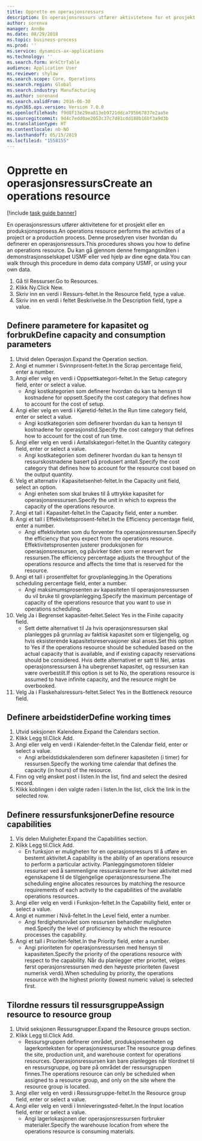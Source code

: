 ```yaml
---
title: Opprette en operasjonsressurs
description: En operasjonsressurs utfører aktivitetene for et prosjekt eller en produksjonsprosess.
author: sorenva
manager: AnnBe
ms.date: 08/29/2018
ms.topic: business-process
ms.prod: ''
ms.service: dynamics-ax-applications
ms.technology: ''
ms.search.form: WrkCtrTable
audience: Application User
ms.reviewer: shylaw
ms.search.scope: Core, Operations
ms.search.region: Global
ms.search.industry: Manufacturing
ms.author: sorenand
ms.search.validFrom: 2016-06-30
ms.dyn365.ops.version: Version 7.0.0
ms.openlocfilehash: f9d8f13e29ea813eb9721ddca795b67837e2aa5e
ms.sourcegitcommit: 9d4c7edd0ae2053c37c7d81cdd180b16bf3a9d3b
ms.translationtype: HT
ms.contentlocale: nb-NO
ms.lasthandoff: 05/15/2019
ms.locfileid: "1558155"
---
```

# <a name="create-an-operations-resource"></a><span data-ttu-id="3e5f1-103">Opprette en operasjonsressurs</span><span class="sxs-lookup"><span data-stu-id="3e5f1-103">Create an operations resource</span></span>

[!include [task guide banner](../../includes/task-guide-banner.md)]

<span data-ttu-id="3e5f1-104">En operasjonsressurs utfører aktivitetene for et prosjekt eller en produksjonsprosess.</span><span class="sxs-lookup"><span data-stu-id="3e5f1-104">An operations resource performs the activities of a project or a production process.</span></span> <span data-ttu-id="3e5f1-105">Denne prosedyren viser hvordan du definerer en operasjonsressurs.</span><span class="sxs-lookup"><span data-stu-id="3e5f1-105">This procedures shows you how to define an operations resource.</span></span> <span data-ttu-id="3e5f1-106">Du kan gå gjennom denne fremgangsmåten i demonstrasjonsselskapet USMF eller ved hjelp av dine egne data.</span><span class="sxs-lookup"><span data-stu-id="3e5f1-106">You can walk through this procedure in demo data company USMF, or using your own data.</span></span>

1. <span data-ttu-id="3e5f1-107">Gå til Ressurser.</span><span class="sxs-lookup"><span data-stu-id="3e5f1-107">Go to Resources.</span></span>
2. <span data-ttu-id="3e5f1-108">Klikk Ny.</span><span class="sxs-lookup"><span data-stu-id="3e5f1-108">Click New.</span></span>
3. <span data-ttu-id="3e5f1-109">Skriv inn en verdi i Ressurs-feltet.</span><span class="sxs-lookup"><span data-stu-id="3e5f1-109">In the Resource field, type a value.</span></span>
4. <span data-ttu-id="3e5f1-110">Skriv inn en verdi i feltet Beskrivelse.</span><span class="sxs-lookup"><span data-stu-id="3e5f1-110">In the Description field, type a value.</span></span>

## <a name="define-capacity-and-consumption-parameters"></a><span data-ttu-id="3e5f1-111">Definere parametere for kapasitet og forbruk</span><span class="sxs-lookup"><span data-stu-id="3e5f1-111">Define capacity and consumption parameters</span></span>
1. <span data-ttu-id="3e5f1-112">Utvid delen Operasjon.</span><span class="sxs-lookup"><span data-stu-id="3e5f1-112">Expand the Operation section.</span></span>
2. <span data-ttu-id="3e5f1-113">Angi et nummer i Svinnprosent-feltet.</span><span class="sxs-lookup"><span data-stu-id="3e5f1-113">In the Scrap percentage field, enter a number.</span></span>
3. <span data-ttu-id="3e5f1-114">Angi eller velg en verdi i Oppsettkategori-feltet.</span><span class="sxs-lookup"><span data-stu-id="3e5f1-114">In the Setup category field, enter or select a value.</span></span>
    * <span data-ttu-id="3e5f1-115">Angi kostkategorien som definerer hvordan du kan ta hensyn til kostnadene for oppsett.</span><span class="sxs-lookup"><span data-stu-id="3e5f1-115">Specify the cost category that defines how to account for the cost of setup.</span></span>  
4. <span data-ttu-id="3e5f1-116">Angi eller velg en verdi i Kjøretid-feltet.</span><span class="sxs-lookup"><span data-stu-id="3e5f1-116">In the Run time category field, enter or select a value.</span></span>
    * <span data-ttu-id="3e5f1-117">Angi kostkategorien som definerer hvordan du kan ta hensyn til kostnadene for operasjonstid.</span><span class="sxs-lookup"><span data-stu-id="3e5f1-117">Specify the cost category that defines how to account for the cost of run time.</span></span>  
5. <span data-ttu-id="3e5f1-118">Angi eller velg en verdi i Antallskategori-feltet.</span><span class="sxs-lookup"><span data-stu-id="3e5f1-118">In the Quantity category field, enter or select a value.</span></span>
    * <span data-ttu-id="3e5f1-119">Angi kostkategorien som definerer hvordan du kan ta hensyn til ressurskostnadene basert på produsert antall.</span><span class="sxs-lookup"><span data-stu-id="3e5f1-119">Specify the cost category that defines how to account for the resource cost based on the output quantity.</span></span>  
6. <span data-ttu-id="3e5f1-120">Velg et alternativ i Kapasitetsenhet-feltet.</span><span class="sxs-lookup"><span data-stu-id="3e5f1-120">In the Capacity unit field, select an option.</span></span>
    * <span data-ttu-id="3e5f1-121">Angi enheten som skal brukes til å uttrykke kapasitet for operasjonsressursen.</span><span class="sxs-lookup"><span data-stu-id="3e5f1-121">Specify the unit in which to express the capacity of the operations resource.</span></span>  
7. <span data-ttu-id="3e5f1-122">Angi et tall i Kapasitet-feltet.</span><span class="sxs-lookup"><span data-stu-id="3e5f1-122">In the Capacity field, enter a number.</span></span>
8. <span data-ttu-id="3e5f1-123">Angi et tall i Effektivitetsprosent-feltet.</span><span class="sxs-lookup"><span data-stu-id="3e5f1-123">In the Efficiency percentage field, enter a number.</span></span>
    * <span data-ttu-id="3e5f1-124">Angi effektiviteten som du forventer fra operasjonsressursen.</span><span class="sxs-lookup"><span data-stu-id="3e5f1-124">Specify the efficiency that you expect from the operations resource.</span></span> <span data-ttu-id="3e5f1-125">Effektivitetsprosenten justerer produksjonen for operasjonsressursen, og påvirker tiden som er reservert for ressursen.</span><span class="sxs-lookup"><span data-stu-id="3e5f1-125">The efficiency percentage adjusts the throughput of the operations resource and affects the time that is reserved for the resource.</span></span>  
9. <span data-ttu-id="3e5f1-126">Angi et tall i prosentfeltet for grovplanlegging.</span><span class="sxs-lookup"><span data-stu-id="3e5f1-126">In the Operations scheduling percentage field, enter a number.</span></span>
    * <span data-ttu-id="3e5f1-127">Angi maksimumsprosenten av kapasiteten til operasjonsressursen du vil bruke til grovplanlegging.</span><span class="sxs-lookup"><span data-stu-id="3e5f1-127">Specify the maximum percentage of capacity of the operations resource that you want to use in operations scheduling.</span></span>  
10. <span data-ttu-id="3e5f1-128">Velg Ja i Begrenset kapasitet-feltet.</span><span class="sxs-lookup"><span data-stu-id="3e5f1-128">Select Yes in the Finite capacity field.</span></span>
    * <span data-ttu-id="3e5f1-129">Sett dette alternativet til Ja hvis operasjonsressursen skal planlegges på grunnlag av faktisk kapasitet som er tilgjengelig, og hvis eksisterende kapasitetsreservasjoner skal anses.</span><span class="sxs-lookup"><span data-stu-id="3e5f1-129">Set this option to Yes if the operations resource should be scheduled based on the actual capacity that is available, and if existing capacity reservations should be considered.</span></span> <span data-ttu-id="3e5f1-130">Hvis dette alternativet er satt til Nei, antas operasjonsressursen å ha ubegrenset kapasitet, og ressursen kan være overbestilt.</span><span class="sxs-lookup"><span data-stu-id="3e5f1-130">If this option is set to No, the operations resource is assumed to have infinite capacity, and the resource might be overbooked.</span></span>  
11. <span data-ttu-id="3e5f1-131">Velg Ja i Flaskehalsressurs-feltet.</span><span class="sxs-lookup"><span data-stu-id="3e5f1-131">Select Yes in the Bottleneck resource field.</span></span>

## <a name="define-working-times"></a><span data-ttu-id="3e5f1-132">Definere arbeidstider</span><span class="sxs-lookup"><span data-stu-id="3e5f1-132">Define working times</span></span>
1. <span data-ttu-id="3e5f1-133">Utvid seksjonen Kalendere.</span><span class="sxs-lookup"><span data-stu-id="3e5f1-133">Expand the Calendars section.</span></span>
2. <span data-ttu-id="3e5f1-134">Klikk Legg til.</span><span class="sxs-lookup"><span data-stu-id="3e5f1-134">Click Add.</span></span>
3. <span data-ttu-id="3e5f1-135">Angi eller velg en verdi i Kalender-feltet.</span><span class="sxs-lookup"><span data-stu-id="3e5f1-135">In the Calendar field, enter or select a value.</span></span>
    * <span data-ttu-id="3e5f1-136">Angi arbeidstidskalenderen som definerer kapasiteten (i timer) for ressursen.</span><span class="sxs-lookup"><span data-stu-id="3e5f1-136">Specify the working time calendar that defines the capacity (in hours) of the resource.</span></span>  
4. <span data-ttu-id="3e5f1-137">Finn og velg ønsket post i listen.</span><span class="sxs-lookup"><span data-stu-id="3e5f1-137">In the list, find and select the desired record.</span></span>
5. <span data-ttu-id="3e5f1-138">Klikk koblingen i den valgte raden i listen.</span><span class="sxs-lookup"><span data-stu-id="3e5f1-138">In the list, click the link in the selected row.</span></span>

## <a name="define-resource-capabilities"></a><span data-ttu-id="3e5f1-139">Definere ressursfunksjoner</span><span class="sxs-lookup"><span data-stu-id="3e5f1-139">Define resource capabilities</span></span>
1. <span data-ttu-id="3e5f1-140">Vis delen Muligheter.</span><span class="sxs-lookup"><span data-stu-id="3e5f1-140">Expand the Capabilities section.</span></span>
2. <span data-ttu-id="3e5f1-141">Klikk Legg til.</span><span class="sxs-lookup"><span data-stu-id="3e5f1-141">Click Add.</span></span>
    * <span data-ttu-id="3e5f1-142">En funksjon er muligheten for en operasjonsressurs til å utføre en bestemt aktivitet.</span><span class="sxs-lookup"><span data-stu-id="3e5f1-142">A capability is the ability of an operations resource to perform a particular activity.</span></span> <span data-ttu-id="3e5f1-143">Planleggingsmotoren tildeler ressurser ved å sammenligne ressurskravene for hver aktivitet med egenskapene til de tilgjengelige operasjonsressursene.</span><span class="sxs-lookup"><span data-stu-id="3e5f1-143">The scheduling engine allocates resources by matching the resource requirements of each activity to the capabilities of the available operations resources.</span></span>  
3. <span data-ttu-id="3e5f1-144">Angi eller velg en verdi i Funksjon-feltet.</span><span class="sxs-lookup"><span data-stu-id="3e5f1-144">In the Capability field, enter or select a value.</span></span>
4. <span data-ttu-id="3e5f1-145">Angi et nummer i Nivå-feltet.</span><span class="sxs-lookup"><span data-stu-id="3e5f1-145">In the Level field, enter a number.</span></span>
    * <span data-ttu-id="3e5f1-146">Angi ferdighetsnivået som ressursen behandler muligheten med.</span><span class="sxs-lookup"><span data-stu-id="3e5f1-146">Specify the level of proficiency by which the resource processes the capability.</span></span>  
5. <span data-ttu-id="3e5f1-147">Angi et tall i Prioritet-feltet.</span><span class="sxs-lookup"><span data-stu-id="3e5f1-147">In the Priority field, enter a number.</span></span>
    * <span data-ttu-id="3e5f1-148">Angi prioriteten for operasjonsressursen med hensyn til kapasiteten.</span><span class="sxs-lookup"><span data-stu-id="3e5f1-148">Specify the priority of the operations resource with respect to the capability.</span></span> <span data-ttu-id="3e5f1-149">Når du planlegger etter prioritet, velges først operasjonsressursen med den høyeste prioriteten (lavest numerisk verdi).</span><span class="sxs-lookup"><span data-stu-id="3e5f1-149">When scheduling by priority, the operations resource with the highest priority (lowest numeric value) is selected first.</span></span>  

## <a name="assign-resource-to-resource-group"></a><span data-ttu-id="3e5f1-150">Tilordne ressurs til ressursgruppe</span><span class="sxs-lookup"><span data-stu-id="3e5f1-150">Assign resource to resource group</span></span>
1. <span data-ttu-id="3e5f1-151">Utvid seksjonen Ressursgrupper.</span><span class="sxs-lookup"><span data-stu-id="3e5f1-151">Expand the Resource groups section.</span></span>
2. <span data-ttu-id="3e5f1-152">Klikk Legg til.</span><span class="sxs-lookup"><span data-stu-id="3e5f1-152">Click Add.</span></span>
    * <span data-ttu-id="3e5f1-153">Ressursgruppen definerer området, produksjonsenheten og lagerkonteksten for operasjonsressurser.</span><span class="sxs-lookup"><span data-stu-id="3e5f1-153">The resource group defines the site, production unit, and warehouse context for operations resources.</span></span> <span data-ttu-id="3e5f1-154">Operasjonsressursen kan bare planlegges når tilordnet til en ressursgruppe, og bare på området der ressursgruppen finnes.</span><span class="sxs-lookup"><span data-stu-id="3e5f1-154">The operations resource can only be scheduled when assigned to a resource group, and only on the site where the resource group is located.</span></span>  
3. <span data-ttu-id="3e5f1-155">Angi eller velg en verdi i Ressursgruppe-feltet.</span><span class="sxs-lookup"><span data-stu-id="3e5f1-155">In the Resource group field, enter or select a value.</span></span>
4. <span data-ttu-id="3e5f1-156">Angi eller velg en verdi i Innleveringssted-feltet.</span><span class="sxs-lookup"><span data-stu-id="3e5f1-156">In the Input location field, enter or select a value.</span></span>
    * <span data-ttu-id="3e5f1-157">Angi lagerlokasjonen der operasjonsressursen forbruker materialer.</span><span class="sxs-lookup"><span data-stu-id="3e5f1-157">Specify the warehouse location from where the operations resource is consuming materials.</span></span>  

